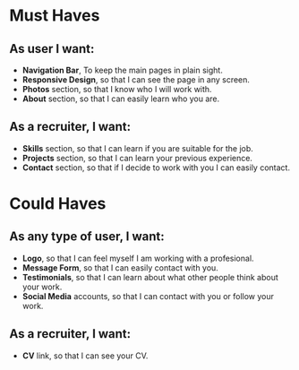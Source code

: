 # Must Haves
## As user I want: 
- **Navigation Bar**, To keep the main pages in plain sight. 
- **Responsive Design**, so that I can see the page in any screen. 
- **Photos** section, so that I know who I will work with. 
- **About** section, so that I can easily learn who you are.
## As a recruiter, I want: 
- **Skills** section, so that I can learn if you are suitable for the job. 
- **Projects** section, so that I can learn your previous experience. 
- **Contact** section, so that if I decide to work with you I can easily contact.

# Could Haves
## As any type of user, I want: 
- **Logo**, so that I can feel myself I am working with a profesional. 
- **Message Form**, so that I can easily contact with you. 
- **Testimonials**, so that I can learn about what other people think about your work. 
- **Social Media** accounts, so that I can contact with you or follow your work.

## As a recruiter, I want: 
- **CV** link, so that I can see your CV.
